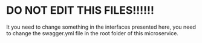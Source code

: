 # DO NOT EDIT THIS FILES!!!!!!

It you need to change something in the interfaces presented here, you need to change the swagger.yml file in the root folder of this microservice.